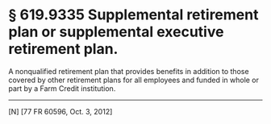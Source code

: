 # § 619.9335   Supplemental retirement plan or supplemental executive retirement plan.

A nonqualified retirement plan that provides benefits in addition to those covered by other retirement plans for all employees and funded in whole or part by a Farm Credit institution.



---

[N] [77 FR 60596, Oct. 3, 2012]




